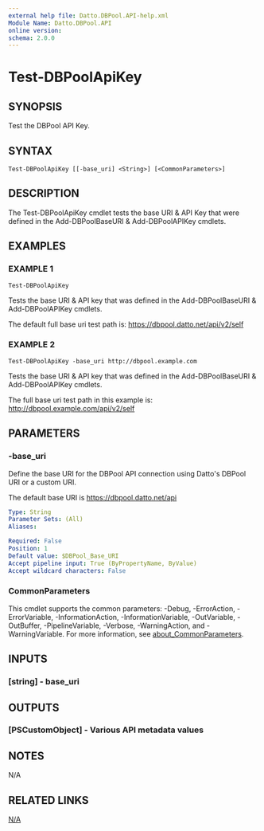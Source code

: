 ```yaml
---
external help file: Datto.DBPool.API-help.xml
Module Name: Datto.DBPool.API
online version:
schema: 2.0.0
---
```


# Test-DBPoolApiKey

## SYNOPSIS
Test the DBPool API Key.

## SYNTAX

```
Test-DBPoolApiKey [[-base_uri] <String>] [<CommonParameters>]
```

## DESCRIPTION
The Test-DBPoolApiKey cmdlet tests the base URI & API Key that were defined in the Add-DBPoolBaseURI & Add-DBPoolAPIKey cmdlets.

## EXAMPLES

### EXAMPLE 1
```
Test-DBPoolApiKey
```

Tests the base URI & API key that was defined in the Add-DBPoolBaseURI & Add-DBPoolAPIKey cmdlets.

The default full base uri test path is:
    https://dbpool.datto.net/api/v2/self

### EXAMPLE 2
```
Test-DBPoolApiKey -base_uri http://dbpool.example.com
```

Tests the base URI & API key that was defined in the Add-DBPoolBaseURI & Add-DBPoolAPIKey cmdlets.

The full base uri test path in this example is:
    http://dbpool.example.com/api/v2/self

## PARAMETERS

### -base_uri
Define the base URI for the DBPool API connection using Datto's DBPool URI or a custom URI.

The default base URI is https://dbpool.datto.net/api

```yaml
Type: String
Parameter Sets: (All)
Aliases:

Required: False
Position: 1
Default value: $DBPool_Base_URI
Accept pipeline input: True (ByPropertyName, ByValue)
Accept wildcard characters: False
```

### CommonParameters
This cmdlet supports the common parameters: -Debug, -ErrorAction, -ErrorVariable, -InformationAction, -InformationVariable, -OutVariable, -OutBuffer, -PipelineVariable, -Verbose, -WarningAction, and -WarningVariable. For more information, see [about_CommonParameters](http://go.microsoft.com/fwlink/?LinkID=113216).

## INPUTS

### [string] - base_uri
## OUTPUTS

### [PSCustomObject] - Various API metadata values
## NOTES
N/A

## RELATED LINKS

[N/A]()

